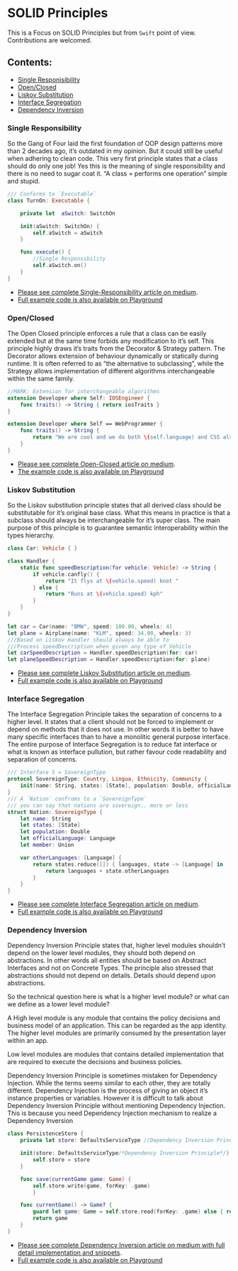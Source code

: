 # SOLID Principles

This is a Focus on SOLID Principles but from `Swift` point of view. Contributions are welcomed. 

## Contents:
- [Single Responisibility](###Single-Responsibility)
- [Open/Closed](###Open-Closed)
- [Liskov Substitution](###Liskov-Substitution)
- [Interface Segregation](###Interface-Segregation)
- [Dependency Inversion](###Dependency-Inversion)

### Single Responsibility

So the Gang of Four laid the first foundation of OOP design patterns more than 2 decades ago, it’s outdated in my opinion. But it could still be useful when adhering to clean code. This very first principle states that a class should do only one job! Yes this is the meaning of single responsibility and there is no need to sugar coat it. “A class = performs one operation” simple and stupid. 

```swift
/// Conforms to `Executable`
class TurnOn: Executable {

    private let  aSwitch: SwitchOn

    init(aSwitch: SwitchOn) {
        self.aSwitch = aSwitch
    }

    func execute() {
        //Single Responsibility
        self.aSwitch.on()
    }
}
```
- [Please see complete Single-Responsibility article on medium](https://medium.com/@bobgodwinx/solid-principles-part-1-f3d11b3159f0). <br />
- [Full example code is also available on Playground](https://github.com/bobgodwinx/SolidPrinciples/blob/master/SingleResponsibility.playground/Contents.swift)

### Open/Closed

The Open Closed principle enforces a rule that a class can be easily extended but at the same time forbids any modification to it’s self. This principle highly draws it’s traits from the Decorator & Strategy pattern. The Decorator allows extension of behaviour dynamically or statically during runtime. It is often referred to as “the alternative to subclassing”, while the Strategy allows implementation of different algorithms interchangeable within the same family.

```swift
//MARK: Extension for interchangeable algorithms
extension Developer where Self: IOSEngineer {
    func traits() -> String { return iosTraits }
}

extension Developer where Self == WebProgrammer {
    func traits() -> String {
        return "We are cool and we do both \(self.language) and CSS also."
    }
}
```

- [Please see complete Open-Closed article on medium](https://medium.com/@bobgodwinx/solid-principles-part-2-a22d4c8ed906). <br />
- [The example code is also available on Playground](https://github.com/bobgodwinx/SolidPrinciples/blob/master/OpenClosed.playground/Contents.swift)

### Liskov Substitution 

So the Liskov substitution principle states that all derived class should be substitutable for it’s original base class. What this means in practice is that a subclass should always be interchangeable for it’s super class. The main purpose of this principle is to guarantee semantic interoperability within the types hierarchy.

```swift
class Car: Vehicle { }

class Handler {
    static func speedDescription(for vehicle: Vehicle) -> String {
        if vehicle.canfly() {
            return "It flys at \(vehicle.speed) knot "
        } else {
            return "Runs at \(vehicle.speed) kph"
        }
    }
}

let car = Car(name: "BMW", speed: 180.00, wheels: 4)
let plane = Airplane(name: "KLM", speed: 34.00, wheels: 3)
///Based on Liskov Handler should always be able to
///Process speedDescription when given any type of Vehicle
let carSpeedDescription = Handler.speedDescription(for: car)
let planeSpeedDescription = Handler.speedDescription(for: plane)
```

- [Please see complete Liskov Substitution article on medium](https://medium.com/@bobgodwinx/solid-principles-part-3-43aad943b056). <br />
- [Full example code is also available on Playground](https://github.com/bobgodwinx/SolidPrinciples/blob/master/LiskovSubstitution.playground/Contents.swift)

### Interface Segregation 

The Interface Segregation Principle takes the separation of concerns to a higher level. It states that a client should not be forced to implement or depend on methods that it does not use. In other words it is better to have many specific interfaces than to have a monolitic general purpose interface. The entire purpose of Interface Segregation is to reduce fat interface or what is known as interface pullution, but rather favour code readability and separation of concerns.

```swift
/// Interface 5 = SovereignType
protocol SovereignType: Country, Lingua, Ethnicity, Community {
    init(name: String, states: [State], population: Double, officialLanguage: Language, member: Union)
}
/// A `Nation` confroms to a `SovereignType`
/// you can say that nations are sovereign.. more or less
struct Nation: SovereignType {
    let name: String
    let states: [State]
    let population: Double
    let officialLanguage: Language
    let member: Union

    var otherLanguages: [Language] {
        return states.reduce([]) { languages, state -> [Language] in
            return languages + state.otherLanguages
        }
    }
}
```

- [Please see complete  Interface Segregation  article on medium](https://medium.com/@bobgodwinx/solid-principles-part-4-13de4d4d7571). <br />
- [Full example code is also available on Playground](https://github.com/bobgodwinx/SolidPrinciples/blob/master/LiskovSubstitution.playground/Contents.swift)

### Dependency Inversion 

Dependency Inversion Principle states that, higher level modules shouldn’t depend on the lower level modules, they should both depend on abstractions. In other words all entities should be based on Abstract Interfaces and not on Concrete Types. The principle also stressed that abstractions should not depend on details. Details should depend upon abstractions. 

So the technical question here is what is a higher level module? or what can we define as a lower level module?

A High level module is any module that contains the policy decisions and business model of an application. This can be regarded as the app identity. The higher level modules are primarily consumed by the presentation layer within an app. 

Low level modules are modules that contains detailed implementation that are required to execute the decisions and business policies.

Dependency Inversion Principle is sometimes mistaken for Dependency Injection. While the terms seems similar to each other, they are totally different. Dependency Injection is the process of giving an object it’s instance properties or variables. However it is difficult to talk about Dependency Inversion Principle without mentioning Dependency Injection. This is because you need Dependency Injection mechanism to realize a  Dependency Inversion
```swift
class PersistenceStore {
    private let store: DefaultsServiceType //Dependency Inversion Principle

    init(store: DefaultsServiceType/*Dependency Inversion Principle*/) {
        self.store = store
    }

    func save(currentGame game: Game) {
        self.store.write(game, forKey: .game)
        }

    func currentGame() -> Game? {
        guard let game: Game = self.store.read(forKey: .game) else { return nil }
        return game
    }
}
```

- [Please see complete  Dependency Inversion  article on medium with full detail implementation and snippets](https://medium.com/@bobgodwinx/solid-principles-part-5-b1d2047c2d55). <br />
- [Full example code is also available on Playground](https://github.com/bobgodwinx/SolidPrinciples/blob/master/DependencyInversion.playground/Contents.swift)


